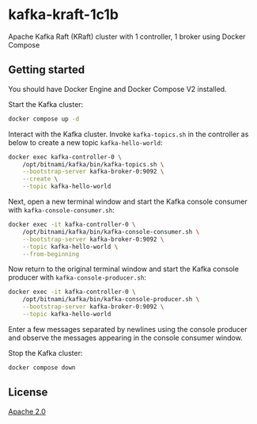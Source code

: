 # kafka-kraft-1c1b

Apache Kafka Raft \(KRaft\) cluster with 1 controller, 1 broker using Docker Compose

## Getting started

You should have Docker Engine and Docker Compose V2 installed.

Start the Kafka cluster:

```bash
docker compose up -d
```

Interact with the Kafka cluster. Invoke `kafka-topics.sh` in the controller as below to create a new topic `kafka-hello-world`:

```bash
docker exec kafka-controller-0 \
    /opt/bitnami/kafka/bin/kafka-topics.sh \
    --bootstrap-server kafka-broker-0:9092 \
    --create \
    --topic kafka-hello-world
```

Next, open a new terminal window and start the Kafka console consumer with `kafka-console-consumer.sh`:

```bash
docker exec -it kafka-controller-0 \
    /opt/bitnami/kafka/bin/kafka-console-consumer.sh \
    --bootstrap-server kafka-broker-0:9092 \
    --topic kafka-hello-world \
    --from-beginning
```

Now return to the original terminal window and start the Kafka console producer with `kafka-console-producer.sh`:

```bash
docker exec -it kafka-controller-0 \
    /opt/bitnami/kafka/bin/kafka-console-producer.sh \
    --bootstrap-server kafka-broker-0:9092 \
    --topic kafka-hello-world
```

Enter a few messages separated by newlines using the console producer and observe the messages appearing in the console consumer window.

Stop the Kafka cluster:

```bash
docker compose down
```

## License

[Apache 2.0](./LICENSE)
